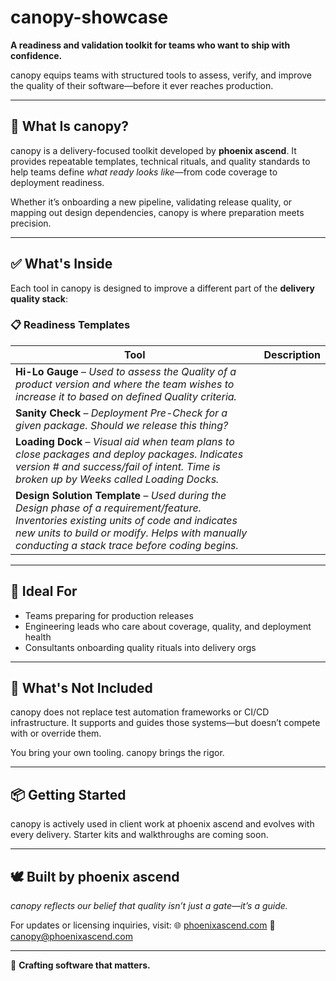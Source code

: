 # canopy-showcase

**A readiness and validation toolkit for teams who want to ship with confidence.**

canopy equips teams with structured tools to assess, verify, and improve the quality of their software—before it ever reaches production.

---

## 🌲 What Is canopy?

canopy is a delivery-focused toolkit developed by **phoenix ascend**.
It provides repeatable templates, technical rituals, and quality standards to help teams define *what ready looks like*—from code coverage to deployment readiness.

Whether it’s onboarding a new pipeline, validating release quality, or mapping out design dependencies, canopy is where preparation meets precision.

---

## ✅ What's Inside

Each tool in canopy is designed to improve a different part of the **delivery quality stack**:

### 📋 Readiness Templates

| Tool                                                                                                                                                                                                                                      | Description |
| ----------------------------------------------------------------------------------------------------------------------------------------------------------------------------------------------------------------------------------------- | ----------- |
| **Hi-Lo Gauge** – *Used to assess the Quality of a product version and where the team wishes to increase it to based on defined Quality criteria.*                                                                                        |             |
| **Sanity Check** – *Deployment Pre-Check for a given package. Should we release this thing?*                                                                                                                                              |             |
| **Loading Dock** – *Visual aid when team plans to close packages and deploy packages. Indicates version # and success/fail of intent. Time is broken up by Weeks called Loading Docks.*                                                   |             |
| **Design Solution Template** – *Used during the Design phase of a requirement/feature. Inventories existing units of code and indicates new units to build or modify. Helps with manually conducting a stack trace before coding begins.* |             |

---

## 🧪 Ideal For

* Teams preparing for production releases
* Engineering leads who care about coverage, quality, and deployment health
* Consultants onboarding quality rituals into delivery orgs

---

## 🛑 What's Not Included

canopy does not replace test automation frameworks or CI/CD infrastructure.
It supports and guides those systems—but doesn’t compete with or override them.

You bring your own tooling. canopy brings the rigor.

---

## 📦 Getting Started

canopy is actively used in client work at phoenix ascend and evolves with every delivery.
Starter kits and walkthroughs are coming soon.

---

## 🕊️ Built by phoenix ascend

*canopy reflects our belief that quality isn’t just a gate—it’s a guide.*

For updates or licensing inquiries, visit:
🌐 [phoenixascend.com](https://phoenixascend.com)
📧 [canopy@phoenixascend.com](mailto:canopy@phoenixascend.com)

---

🚀 **Crafting software that matters.**
